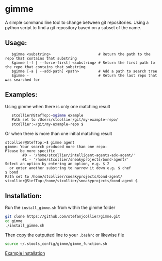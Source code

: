 # gimme
A simple command line tool to change between git repositories.
Using a python script to find a git repository based on a subset of the name.

## Usage:
```
   $gimme <substring>                      # Return the path to the repo that contains that substring
   $gimme [-f | --force-first] <substring> # Return the first path to the repo that contains that substring
   $gimme [-a | --add-path] <path>         # Add a path to search tree
   $gimme -                                # Return the last repo that was searched for
```
## Examples:
Using gimme when there is only one matching result
``` bash 
   stcollier@StefTop:~$gimme example
   Path set to /Users/stcollier/git/my-example-repo/
   stcollier:~/git/my-example-repo $ 
```
Or when there is more than one initial matching result
```
stcollier@StefTop:~$ gimme agent
gimme: Your search produced more than one repo:
Please be more specific
        #0 - '/home/stcollier/intelligent-agents-adx-agent/'
        #1 - '/home/stcollier/sneakyprojects/bond-agent/'
Select an option by entering an option, e.g. $ 2
  or enter another substring to narrow it down e.g. $ chef
$ bond
Path set to /home/stcollier/sneakyprojects/bond-agent/
stcollier@StefTop:/home/stcollier/sneakyprojects/bond-agent $
```
## Installation:
Run the `install_gimme.sh` from within the gimme folder
``` bash 
git clone https://github.com/stefanjcollier/gimme.git
cd gimme
./install_gimme.sh
```
Then copy the outputted line to your `.bashrc` or likewise file
``` bash
source ~/.stools_config/gimme/gimme_function.sh
```
[Example Installation](https://github.com/stefanjcollier/gimme/blob/master/pages/exmaple_install.md)

